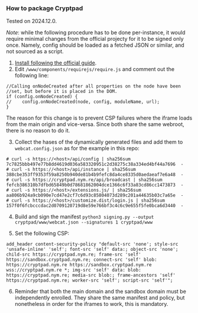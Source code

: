 ### How to package Cryptpad
Tested on 2024.12.0.

_Note_: while the following procedure has to be done per-instance, it would require minimal changes from the official projecty for it to be signed only once. Namely, config should be loaded as a fetched JSON or similar, and not sourced as a script.

1. [Install following the official guide](https://docs.cryptpad.org/fr/admin_guide/installation.html).
2. Edit `/www/components/requirejs/require.js` and comment out the following line:
```
//Calling onNodeCreated after all properties on the node have been
//set, but before it is placed in the DOM.
if (config.onNodeCreated) {
//    config.onNodeCreated(node, config, moduleName, url);
}
```
The reason for this change is to prevent CSP failures where the iframe loads from the main origin and vice-versa. Since both share the same webroot, there is no reason to do it.

3. Collect the hases of the dynamically generated files and add them to `webcat.config.json` as for the example in this repo:
```
# curl -s https://<host>/api/config | sha256sum
7c7825bbb497e77b8dd4619d036a583320951c2d38275c38a334ed4bf44a7696  -
# curl -s https://<host>/api/instance | sha256sum
388cbe353ff9353f59a8250b940de81b4b9fefc8da4ce8335d0aedaeaf7e6a48  -
# curl -s https://cryptpad.nym.re/api/broadcast | sha256sum
fefcb386310b7dfbd65849b0d78681862004dce1366c6f33a83cd86cc1473873  -
# curl -s https://<host>/extensions.js/ | sha256sum
aa806b924a9cb090e7cd47e2cf7c6d93c85804073d289c201a44635b03c7a65e  -
# curl -s https://<host>/customize.dist/login.js | sha256sum
157f0f6fcbcccdac2d0709120719d8e59e766bf3c4c6c9e655f5fe0bca6d3440  -
```

4. Build and sign the manifest `python3 signing.py --output cryptpad/www/webcat.json --signatures 1 cryptpad/www`

5. Set the following CSP:
```
add_header content-security-policy "default-src 'none'; style-src 'unsafe-inline' 'self'; font-src 'self' data:; object-src 'none'; child-src https://cryptpad.nym.re; frame-src 'self' https://sandbox.cryptpad.nym.re; connect-src 'self' blob: https://cryptpad.nym.re https://sandbox.cryptpad.nym.re wss://cryptpad.nym.re *; img-src 'self' data: blob: https://cryptpad.nym.re; media-src blob:; frame-ancestors 'self' https://cryptpad.nym.re; worker-src 'self'; script-src 'self'";
```
6. Reminder that both the main domain and the sandbox domain must be independently enrolled. They share the same manifest and policy, but nonetheless in order for the iframes to work, this is mandatory.
